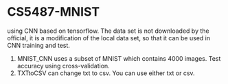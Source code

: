# CS5487-MNIST
using CNN based on tensorflow. The data set is not downloaded by the official, it is a modification of the local data set, so that it can be used in CNN training and test.
1. MNIST_CNN uses a subset of MNIST which contains 4000 images. Test accuracy using cross-validation.
2. TXTtoCSV can change txt to csv. You can use either txt or csv.
